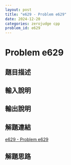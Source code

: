 ```yaml
---
layout: post
title: "e629 - Problem e629"
date: 2024-12-20
categories: zerojudge cpp
problem_id: e629
---
```


# Problem e629

## 題目描述



## 輸入說明



## 輸出說明



## 解題連結

[e629 - Problem e629](https://zerojudge.tw/ShowProblem?problemid=e629)

## 解題思路

